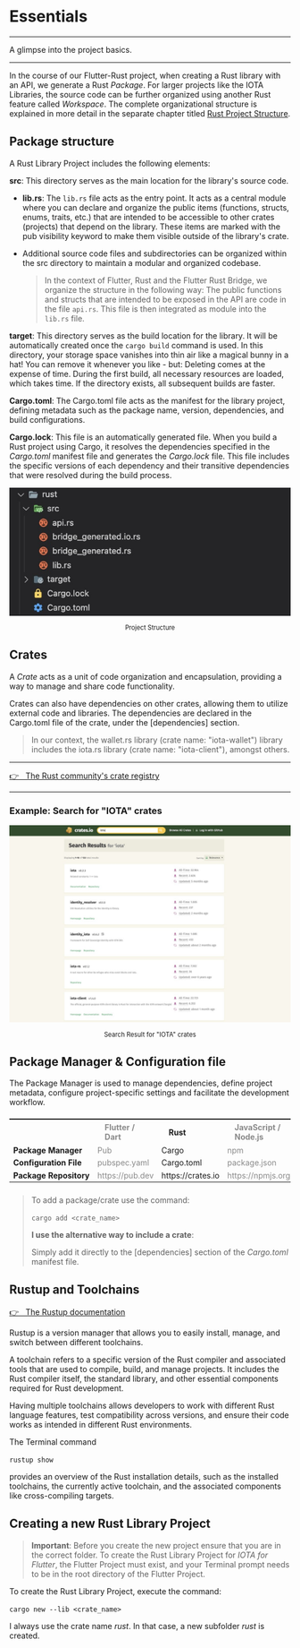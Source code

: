 # Essentials

---

A glimpse into the project basics.

---

In the course of our Flutter-Rust project, when creating a Rust library with an API, we generate a Rust _Package_. For larger projects like the IOTA Libraries, the source code can be further organized using another Rust feature called _Workspace_. The complete organizational structure is explained in more detail in the separate chapter titled [Rust Project Structure](../../overview/iota-libraries/rust-project-structure.md).

## Package structure

A Rust Library Project includes the following elements:

**src**: This directory serves as the main location for the library's source code.

- **lib.rs**: The `lib.rs` file acts as the entry point. It acts as a central module where you can declare and organize the public items (functions, structs, enums, traits, etc.) that are intended to be accessible to other crates (projects) that depend on the library. These items are marked with the pub visibility keyword to make them visible outside of the library's crate.
- Additional source code files and subdirectories can be organized within the src directory to maintain a modular and organized codebase.

  > In the context of Flutter, Rust and the Flutter Rust Bridge, we organize the structure in the following way: The public functions and structs that are intended to be exposed in the API are code in the file `api.rs`. This file is then integrated as module into the `lib.rs` file.

**target**: This directory serves as the build location for the library. It will be automatically created once the `cargo build` command is used. In this directory, your storage space vanishes into thin air like a magical bunny in a hat! You can remove it whenever you like - but: Deleting comes at the expense of time. During the first build, all necessary resources are loaded, which takes time. If the directory exists, all subsequent builds are faster.

**Cargo.toml**: The Cargo.toml file acts as the manifest for the library project, defining metadata such as the package name, version, dependencies, and build configurations.

**Cargo.lock**: This file is an automatically generated file. When you build a Rust project using Cargo, it resolves the dependencies specified in the _Cargo.toml_ manifest file and generates the _Cargo.lock_ file. This file includes the specific versions of each dependency and their transitive dependencies that were resolved during the build process.

<figure style="margin:0;"><img src="../../assets/rust_structure.jpg" alt=""><figcaption style="font-size: 0.8em;text-align:center;"><p>Project Structure</p></figcaption></figure>

## Crates

A _Crate_ acts as a unit of code organization and encapsulation, providing a way to manage and share code functionality.

Crates can also have dependencies on other crates, allowing them to utilize external code and libraries. The dependencies are declared in the Cargo.toml file of the crate, under the [dependencies] section.

> In our context, the wallet.rs library (crate name: "iota-wallet") library includes the iota.rs library (crate name: "iota-client"), amongst others.

---

<a href="https://crates.io" target="_blank">👉 &nbsp; The Rust community's crate registry</a>

---

### Example: Search for "IOTA" crates

<figure style="margin:0;"><img src="../../assets/crates_iota.jpg" alt=""><figcaption style="font-size: 0.8em;text-align:center;"><p>Search Result for "IOTA" crates</p></figcaption></figure>

## Package Manager & Configuration file

The Package Manager is used to manage dependencies, define project metadata, configure project-specific settings and facilitate the development workflow.

<table style="display: flex; justify-content: left;">
<tr>
<th style="text-align:left;padding:5px 20px;"></th>
<th style="text-align:left;padding:5px 20px;opacity:0.5;">Flutter / Dart</th>
<th style="text-align:left;padding:5px 20px;">Rust</th>
<th style="text-align:left;padding:5px 20px;opacity:0.5;">JavaScript / Node.js</th>
</tr>
<tr>
<td style="white-space:nowrap;vertical-align:top;"><b>Package Manager</b></td>
<td style="white-space:nowrap;vertical-align:top;opacity:0.5;">Pub</td>
<td style="white-space:nowrap;vertical-align:top;">Cargo</td>
<td style="white-space:nowrap;vertical-align:top;opacity:0.5;">npm</td>
</tr>
<tr>
<td style="white-space:nowrap;vertical-align:top;"><b>Configuration File</b></td>
<td style="white-space:nowrap;vertical-align:top;opacity:0.5;">pubspec.yaml</td>
<td style="white-space:nowrap;vertical-align:top;">Cargo.toml</td>
<td style="white-space:nowrap;vertical-align:top;opacity:0.5;">package.json</td>
</tr>
<tr>
<td style="white-space:nowrap;vertical-align:top;"><b>Package Repository</b></td>
<td style="white-space:nowrap;vertical-align:top;opacity:0.5;">https://pub.dev</td>
<td style="white-space:nowrap;vertical-align:top;">https://crates.io</td>
<td style="white-space:nowrap;vertical-align:top;opacity:0.5;">https://npmjs.org</td>
</tr></table>

###

> To add a package/crate use the command:
>
> `cargo add <crate_name>`
>
> **I use the alternative way to include a crate**:
>
> Simply add it directly to the [dependencies] section of the _Cargo.toml_ manifest file.

## Rustup and Toolchains

<a href="https://rust-lang.github.io/rustup/index.html" target="_blank">👉 &nbsp; The Rustup documentation</a>

Rustup is a version manager that allows you to easily install, manage, and switch between different toolchains.

A toolchain refers to a specific version of the Rust compiler and associated tools that are used to compile, build, and manage projects. It includes the Rust compiler itself, the standard library, and other essential components required for Rust development.

Having multiple toolchains allows developers to work with different Rust language features, test compatibility across versions, and ensure their code works as intended in different Rust environments.

The Terminal command

`rustup show`

provides an overview of the Rust installation details, such as the installed toolchains, the currently active toolchain, and the associated components like cross-compiling targets.

## Creating a new Rust Library Project

> **Important**: Before you create the new project ensure that you are in the correct folder. To create the Rust Library Project for _IOTA for Flutter_, the Flutter Project must exist, and your Terminal prompt needs to be in the root directory of the Flutter Project.

To create the Rust Library Project, execute the command:

`cargo new --lib <crate_name>`

I always use the crate name _rust_. In that case, a new subfolder _rust_ is created.
